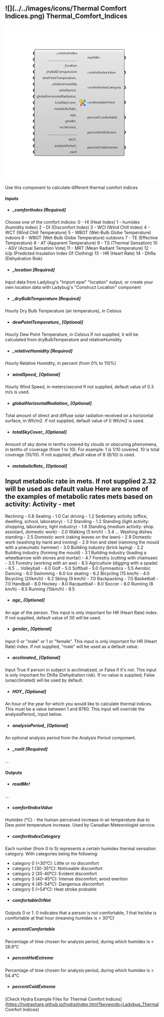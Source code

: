 ## ![](../../images/icons/Thermal Comfort Indices.png) Thermal_Comfort_Indices

![](../../images/components/Thermal_Comfort_Indices.png)

Use this component to calculate different thermal comfort indices
 

#### Inputs
* ##### _comfortIndex [Required]
Choose one of the comfort indices:
 0 - HI (Heat Index)
 1 - humidex (humidity index)
 2 - DI (Discomfort Index)
 3 - WCI (Wind Chill Index)
 4 - WCT (Wind Chill Temperature)
 5 - WBGT (Wet-Bulb Globe Temperature) indoors
 6 - WBGT (Wet-Bulb Globe Temperature) outdoors
 7 - TE (Effective Temperature)
 8 - AT (Apparent Temperature)
 9 - TS (Thermal Sensation)
 10 - ASV (Actual Sensation Vote)
 11 - MRT (Mean Radiant Temperature)
 12 - Iclp (Predicted Insulation Index Of Clothing)
 13 - HR (Heart Rate)
 14 - DhRa (Dehydration Risk)
* ##### _location [Required]
Input data from Ladybug's "Import epw" "location" output, or create your own location data with Ladybug's "Construct Location" component
* ##### _dryBulbTemperature [Required]
Hourly Dry Bulb Temperature (air temperature), in Celsius
* ##### dewPointTemperature_ [Optional]
Hourly Dew Point Temperature, in Celsius
 If not supplied, it will be calculated from dryBulbTemperature and relativeHumidity
* ##### _relativeHumidity [Required]
Hourly Relative Humidity, in percent (from 0% to 110%)
* ##### windSpeed_ [Optional]
Hourly Wind Speed, in meters/second
 If not supplied, default value of 0.3 m/s is used.
* ##### globalHorizontalRadiation_ [Optional]
Total amount of direct and diffuse solar radiation received on a horizontal surface, in Wh/m2.
 If not supplied, default value of 0 Wh/m2 is used.
* ##### totalSkyCover_ [Optional]
Amount of sky dome in tenths covered by clouds or obscuring phenomena, in tenths of coverage (from 1 to 10). For example: 1 is 1/10 covered. 10 is total coverage (10/10).
 If not supplied, dfault value of 8 (8/10) is used.
* ##### metabolicRate_ [Optional]
Input metabolic rate in mets. If not supplied 2.32 will be used as default value
 Here are some of the examples of metabolic rates mets based on activity:
 Activity - met
 -------------------
 Reclining  - 0.8
 Seating - 1.0
 Car driving - 1.2
 Sedentary activity (office, dwelling, school, laboratory) - 1.2
 Standing - 1.2
 Standing (light activity: shopping, laboratory, light industry) - 1.6
 Standing (medium activity: shop assistant, domestic work) - 2.0
 Walking (5 km/h) - 3.4
 ...
 Washing dishes standing - 2.5
 Domestic work (raking leaves on the lawn) - 2.9
 Domestic work (washing by hand and ironing) - 2.9
 Iron and steel (ramming the mould with a pneumatic hammer) - 3.0
 Building industry (brick laying) - 2.2
 Building industry (forming the mould) - 3.1
 Building industry (loading a wheelbarrow with stones and mortar) - 4.7
 Forestry (cutting with chainsaw) - 3.5
 Forestry (working with an axe) - 8.5
 Agriculture (digging with a spade) - 6.5
 ...
 Volleyball - 4.0
 Golf - 5.0
 Softball - 5.0
 Gymnastics - 5.5
 Aerobic Dancing - 6.0
 Swimming - 6.0
 Ice skating - 6.2
 Bicycling (15 km/h) - 4.0
 Bicycling (20km/h) - 6.2
 Skiing (9 km/h) - 7.0
 Backpacking - 7.0
 Basketball - 7.0
 Handball - 8.0
 Hockey - 8.0
 Racquetball - 8.0
 Soccer - 8.0
 Running (8 km/h) - 8.5
 Running (15km/h) - 9.5
* ##### age_ [Optional]
An age of the person. This input is only important for HR (Heart Rate) index.
 If not supplied, default value of 30 will be used.
* ##### gender_ [Optional]
Input 0 or "male"  or  1 or "female". This input is only important for HR (Heart Rate) index.
 If not supplied, "male" will be used as a default value.
* ##### acclimated_ [Optional]
Input True if person in subject is acclimatized, or False if it's not. This input is only important for DhRa (Dehydration risk).
 If no value is supplied, False (unacclimated) will be used by default.
* ##### HOY_ [Optional]
An hour of the year for which you would like to calculate thermal indices.  This must be a value between 1 and 8760.
 This input will override the analysisPeriod_ input below.
* ##### analysisPeriod_ [Optional]
An optional analysis period from the Analysis Period component. 
* ##### _runIt [Required]
...

#### Outputs
* ##### readMe!
...
* ##### comfortIndexValue
Humidex (°C) - the human-perceived increase in air temperature due to Dew point temperature increase. Used by Canadian Meteorologist service.
* ##### comfortIndexCategory
Each number (from 0 to 5) represents a certain humidex thermal sensation category. With categories being the following:    
 - category 0 (<30°C): Little or no discomfort    
 - category 1 (30-35°C): Noticeable discomfort    
 - category 2 (35-40°C): Evident discomfort    
 - category 3 (40-45°C): Intense discomfort; avoid exertion    
 - category 4 (45-54°C): Dangerous discomfort    
 - category 5 (>54°C): Heat stroke probable
* ##### comfortableOrNot
Outputs 0 or 1. 0 indicates that a person is not comfortable, 1 that he/she is comfortable at that hour (meaning humidex is < 30°C)
* ##### percentComfortable
Percentage of time chosen for analysis period, during which humidex is < 26.6°C
* ##### percentHotExtreme
Percentage of time chosen for analysis period, during which humidex is > 54.4°C
* ##### percentColdExtreme
 


[Check Hydra Example Files for Thermal Comfort Indices](https://hydrashare.github.io/hydra/index.html?keywords=Ladybug_Thermal Comfort Indices)